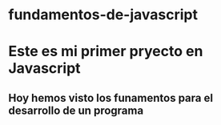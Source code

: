 # fundamentos-de-javascript
# Este es mi primer pryecto en Javascript
## Hoy hemos visto los funamentos para el desarrollo de un programa